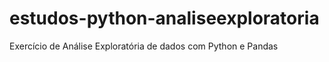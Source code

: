 # estudos-python-analiseexploratoria

Exercício de Análise Exploratória de dados com Python e Pandas
